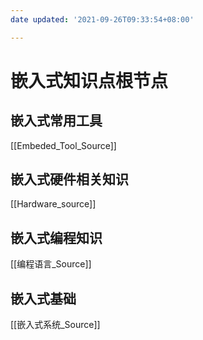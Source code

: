 ```yaml
---
date updated: '2021-09-26T09:33:54+08:00'

---
```


# 嵌入式知识点根节点

## 嵌入式常用工具

[[Embeded_Tool_Source]]

## 嵌入式硬件相关知识

[[Hardware_source]]

## 嵌入式编程知识

[[编程语言_Source]]

## 嵌入式基础

[[嵌入式系统_Source]]
